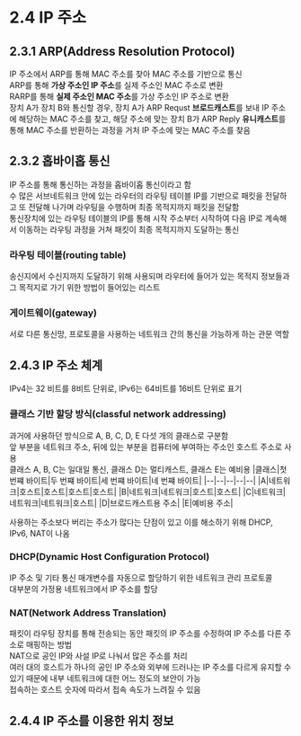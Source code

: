 # 2.4 IP 주소  
## 2.3.1 ARP(Address Resolution Protocol)
IP 주소에서 ARP를 통해 MAC 주소를 찾아 MAC 주소를 기반으로 통신  
ARP를 통해 **가상 주소인 IP 주소**를 실제 주소인 MAC 주소로 변환  
RARP를 통해 **실제 주소인 MAC 주소**를 가상 주소인 IP 주소로 변환  
장치 A가 장치 B와 통신할 경우, 장치 A가 ARP Requst **브로드캐스트**를 보내 IP 주소에 해당하는 MAC 주소를 찾고, 해당 주소에 맞는 장치 B가 ARP Reply **유니캐스트**를 통해 MAC 주소를 반환하는 과정을 거처 IP 주소에 맞는 MAC 주소를 찾음  

## 2.3.2 홉바이홉 통신  
IP 주소를 통해 통신하는 과정을 홉바이홉 통신이라고 함  
수 많은 서브네트워크 안에 있는 라우터의 라우팅 테이블 IP를 기반으로 패킷을 전달하고 또 전달해 나가며 라우팅을 수행하며 최종 목적지까지 패킷을 전달함  
통신장치에 있는 라우팅 테이블의 IP를 통해 시작 주소부터 시작하여 다음 IP로 계속해서 이동하는 라우팅 과정을 거쳐 패킷이 최종 목적지까지 도달하는 통신  
### 라우팅 테이블(routing table)  
송신지에서 수신지까지 도달하기 위해 사용되며 라우터에 들어가 있는 목적지 정보들과 그 목적지로 가기 위한 방법이 들어있는 리스트  
### 게이트웨이(gateway)  
서로 다른 통신망, 프로토콜을 사용하는 네트워크 간의 통신을 가능하게 하는 관문 역할  

## 2.4.3 IP 주소 체계  
IPv4는 32 비트를 8비트 단위로, IPv6는 64비트를 16비트 단위로 표기  
### 클래스 기반 할당 방식(classful network addressing)  
과거에 사용하던 방식으로 A, B, C, D, E 다섯 개의 클래스로 구분함  
앞 부분을 네트워크 주소, 뒤에 있는 부분을 컴퓨터에 부여하는 주소인 호스트 주소로 사용  
클래스 A, B, C는 일대일 통신, 클래스 D는 멀티캐스트, 클래스 E는 예비용
|클래스|첫 번쨰 바이트|두 번쨰 바이트|세 번쨰 바이트|네 번쨰 바이트|
|--|--|--|--|--|
|A|네트워크|호스트|호스트|호스트|호스트|
|B|네트워크|네트워크|호스트|호스트|
|C|네트워크|네트워크|네트워크|호스트|
|D|브로드캐스트용 주소|
|E|예비용 주소|

사용하는 주소보다 버리는 주소가 많다는 단점이 있고 이를 해소하기 위해 DHCP, IPv6, NAT이 나옴  
### DHCP(Dynamic Host Configuration Protocol)  
IP 주소 및 기타 통신 매개변수를 자동으로 할당하기 위한 네트워크 관리 프로토콜  
대부분의 가정용 네트워크에서 IP 주소를 할당  

### NAT(Network Address Translation)  
패킷이 라우팅 장치를 통해 전송되는 동안 패킷의 IP 주소를 수정하여 IP 주소를 다른 주소로 매핑하는 방법  
NAT으로 공인 IP와 사설 IP로 나눠서 많은 주소를 처리  
여러 대의 호스트가 하나의 공인 IP 주소와 외부에 드러나는 IP 주소를 다르게 유지할 수 있기 때문에 내부 네트워크에 대한 어느 정도의 보안이 가능  
접속하는 호스트 숫자에 따라서 접속 속도가 느려질 수 있음  

## 2.4.4 IP 주소를 이용한 위치 정보  